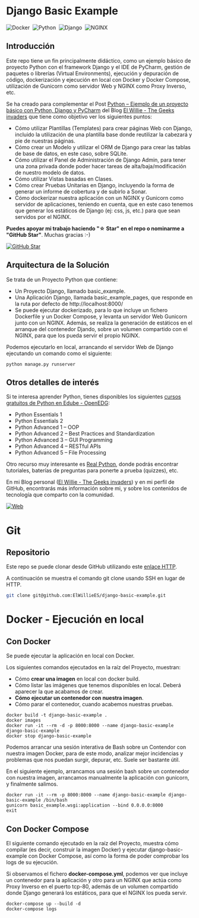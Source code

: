 # Django Basic Example

![Docker](https://img.shields.io/badge/Docker-2496ED?&style=flat&logo=docker&logoColor=ffffff)&nbsp;
![Python](https://img.shields.io/badge/Python-14354C?style=flat&logo=python&logoColor=white)&nbsp;
![Django](https://img.shields.io/badge/Django-092E20?style=flat&logo=django&logoColor=white)&nbsp;
![NGINX](https://img.shields.io/badge/Nginx-009639?style=flat&logo=nginx&logoColor=white)&nbsp;

## Introducción

Este repo tiene un fin principalmente didáctico, como un ejemplo básico de proyecto Python con el framework Django y el IDE de PyCharm, gestión de paquetes o librerías (Virtual Environments), ejecución y depuración de código, dockerización y ejecución en local con Docker y Docker Compose, utilización de Gunicorn como servidor Web y NGINX como Proxy Inverso, etc.

Se ha creado para complementar el Post [Python – Ejemplo de un proyecto básico con Python, Django y PyCharm](https://elwillie.es/2023/05/25/ejemplo-de-un-proyecto-basico-con-python-django-y-pycharm/) del Blog [El Willie - The Geeks invaders](https://elwillie.es) que tiene como objetivo ver los siguientes puntos:

* Cómo utilizar Plantillas (Templates) para crear páginas Web con Django, incluido la utilización de una plantilla base donde reutilizar la cabezará y pie de nuestras páginas.
* Cómo crear un Modelo y utilizar el ORM de Django para crear las tablas de base de datos, en este caso, sobre SQLite.
* Cómo utilizar el Panel de Administración de Django Admin, para tener una zona privada donde poder hacer tareas de alta/baja/modificación de nuestro modelo de datos.
* Cómo utilizar Vistas basadas en Clases.
* Cómo crear Pruebas Unitarias en Django, incluyendo la forma de generar un informe de cobertura y de subirlo a Sonar.
* Cómo dockerizar nuestra aplicación con un NGINX y Gunicorn como servidor de aplicaciones, teniendo en cuenta, que en este caso tenemos que generar los estáticos de Django (ej: css, js, etc.) para que sean servidos por el NGINX.

**Puedes apoyar mi trabajo haciendo "☆ Star" en el repo o nominarme a "GitHub Star"**. Muchas gracias :-) 

[![GitHub Star](https://img.shields.io/badge/GitHub-Nominar_a_star-yellow?style=for-the-badge&logo=github&logoColor=white&labelColor=101010)](https://stars.github.com/nominate/)


## Arquitectura de la Solución

Se trata de un Proyecto Python que contiene:

* Un Proyecto Django, llamado basic_example.
* Una Aplicación Django, llamada basic_example_pages, que responde en la ruta por defecto de http://localhost:8000/
* Se puede ejecutar dockerizado, para lo que incluye un fichero Dockerfile y un Docker Compose, y levanta un servidor Web Gunicorn junto con un NGINX. Además, se realiza la generación de estáticos en el arranque del contenedor Djando, sobre un volumen compartido con el NGINX, para que los pueda servir el propio NGINX.
 
Podemos ejecutarlo en local, arrancando el servidor Web de Django ejecutando un comando como el siguiente:

```
python manage.py runserver
```


## Otros detalles de interés

Si te interesa aprender Python, tienes disponibles los siguientes [cursos gratuitos de Python en Edube - OpenEDG](https://edube.org/):

* Python Essentials 1
* Python Essentials 2
* Python Advanced 1 – OOP
* Python Advanced 2 – Best Practices and Standardization
* Python Advanced 3 – GUI Programming
* Python Advanced 4 – RESTful APIs
* Python Advanced 5 – File Processing

Otro recurso muy interesante es [Real Python](https://realpython.com/), donde podrás encontrar tutoriales, baterías de preguntas para ponerte a prueba (quizzes), etc.

En mi Blog personal ([El Willie - The Geeks invaders](https://elwillie.es)) y en mi perfil de GitHub, encontrarás más información sobre mi, y sobre los contenidos de tecnología que comparto con la comunidad.

[![Web](https://img.shields.io/badge/GitHub-ElWillieES-14a1f0?style=for-the-badge&logo=github&logoColor=white&labelColor=101010)](https://github.com/ElWillieES)

# Git

## Repositorio

Este repo se puede clonar desde GitHub utilizando este [enlace HTTP](https://github.com/ElWillieES/django-basic-example.git). 

A continuación se muestra el comando git clone usando SSH en lugar de HTTP.

```sh
git clone git@github.com:ElWillieES/django-basic-example.git
```


# Docker - Ejecución en local

## Con Docker

Se puede ejecutar la aplicación en local con Docker. 

Los siguientes comandos ejecutados en la raíz del Proyecto, muestran:
* Cómo **crear una imagen** en local con docker build.
* Cómo listar las imágenes que tenemos disponibles en local. Deberá aparecer la que acabamos de crear.
* **Cómo ejecutar un contenedor con nuestra imagen**.
* Cómo parar el contenedor, cuando acabemos nuestras pruebas.

```shell
docker build -t django-basic-example .
docker images
docker run -it --rm -d -p 8000:8000 --name django-basic-example django-basic-example
docker stop django-basic-example
```

Podemos arrancar una sesión interativa de Bash sobre un Contendor con nuestra imagen Docker, para de este modo, analizar mejor incidencias y problemas que nos puedan surgir, depurar, etc. Suele ser bastante útil.

En el siguiente ejemplo, arrancamos una sesión bash sobre un contenedor con nuestra imagen, arrancamos manualmente la aplicación con gunicorn, y finalmente salimos.

```shell
docker run -it --rm -p 8000:8000 --name django-basic-example django-basic-example /bin/bash
gunicorn basic_example.wsgi:application --bind 0.0.0.0:8000
exit
```


## Con Docker Compose

El siguiente comando ejecutado en la raíz del Proyecto, muestra cómo compilar (es decir, construir la imagen Docker) y ejecutar django-basic-example con Docker Compose, así como la forma de poder comprobar los logs de su ejecución.

Si observamos el fichero **docker-compose.yml**, podemos ver que incluye un contenedor para la aplicación y otro para un NGINX que actúa como Proxy Inverso en el puerto tcp-80, además de un volumen compartido donde Django generará los estáticos, para que el NGINX los pueda servir. 

```shell
docker-compose up --build -d
docker-compose logs
```

